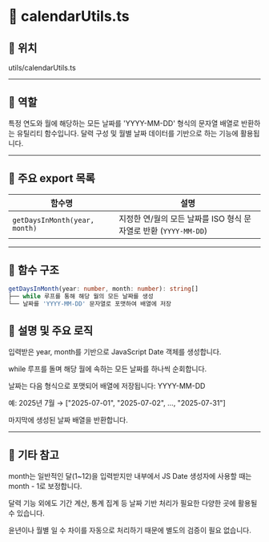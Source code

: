 # 📄 calendarUtils.ts
## 📁 위치
utils/calendarUtils.ts

---

## 🧭 역할
특정 연도와 월에 해당하는 모든 날짜를 'YYYY-MM-DD' 형식의 문자열 배열로 반환하는 유틸리티 함수입니다.
달력 구성 및 월별 날짜 데이터를 기반으로 하는 기능에 활용됩니다.

---

## 🔗 주요 export 목록
| 함수명                           | 설명                                            |
| ----------------------------- | --------------------------------------------- |
| `getDaysInMonth(year, month)` | 지정한 연/월의 모든 날짜를 ISO 형식 문자열로 반환 (`YYYY-MM-DD`) |


---

## 🧩 함수 구조
```ts
getDaysInMonth(year: number, month: number): string[]
├── while 루프를 통해 해당 월의 모든 날짜를 생성
└── 날짜를 'YYYY-MM-DD' 문자열로 포맷하여 배열에 저장
```

## 📝 설명 및 주요 로직
입력받은 year, month를 기반으로 JavaScript Date 객체를 생성합니다.

while 루프를 돌며 해당 월에 속하는 모든 날짜를 하나씩 순회합니다.

날짜는 다음 형식으로 포맷되어 배열에 저장됩니다: YYYY-MM-DD

예: 2025년 7월 → ["2025-07-01", "2025-07-02", ..., "2025-07-31"]

마지막에 생성된 날짜 배열을 반환합니다.

---

## 📌 기타 참고
month는 일반적인 달(1~12)을 입력받지만 내부에서 JS Date 생성자에 사용할 때는 month - 1로 보정합니다.

달력 기능 외에도 기간 계산, 통계 집계 등 날짜 기반 처리가 필요한 다양한 곳에 활용될 수 있습니다.

윤년이나 월별 일 수 차이를 자동으로 처리하기 때문에 별도의 검증이 필요 없습니다.